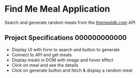 # Find Me Meal Application

Search and generate random meals from the [themealdb.com](https://www.themealdb.com) API

## Project Specifications 000000000000

- Display UI with form to search and button to generate
- Connect to API and get meals
- Display meals in DOM with image and hover effect
- Click on meal and see the details
- Click on generate button and fetch & display a random meal

